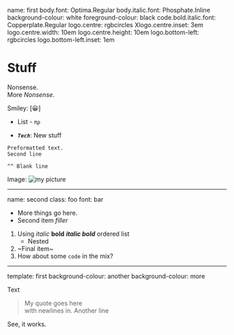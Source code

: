 name: first
body.font: Optima.Regular
body.italic.font: Phosphate.Inline
background-colour: white
foreground-colour: black
code.bold.italic.font: Copperplate.Regular
logo.centre: rgbcircles
Xlogo.centre.inset: 3em
logo.centre.width: 10em
logo.centre.height: 10em
logo.bottom-left: rgbcircles
logo.bottom-left.inset: 1em

# Stuff

Nonsense.\
More _Nonsense_.

Smiley: [😀]

* List - `πρ`

* ***`Tech`***: New stuff

```
Preformatted text.
Second line

^^ Blank line
```

Image: ![my picture](rgbcircles (20x20))

---
name: second
class: foo
font: bar

* More  things go here.
* Second item *filler*

1. Using *italic* **bold** ***italic bold*** ordered list
    - Nested
2. ~Final item~
3. How about some `code` in the mix?

---
template: first
background-colour: another
background-colour: more

Text

> My quote goes here\
with newlines in.
> Another line

See, it works.
